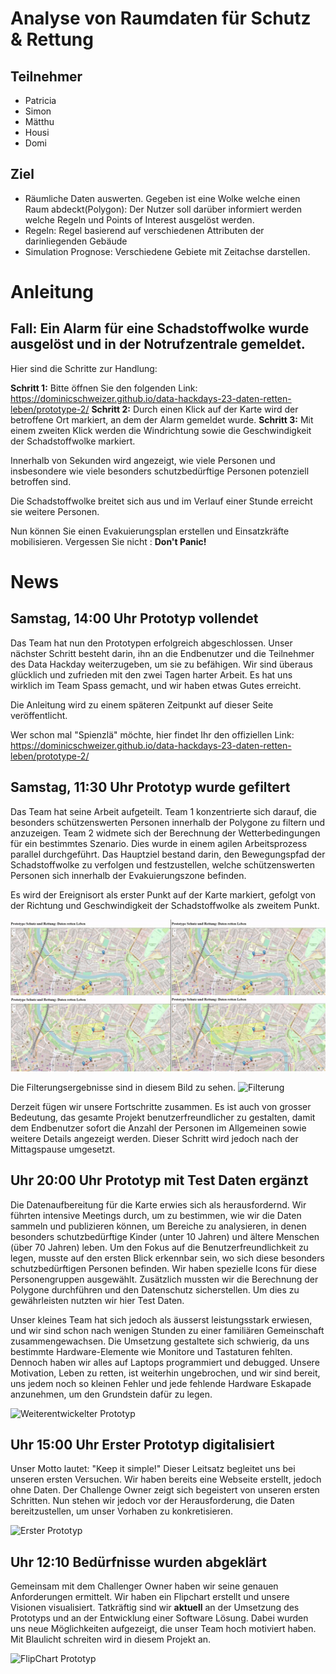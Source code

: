 # Analyse von Raumdaten für Schutz & Rettung

## Teilnehmer

- Patricia
- Simon
- Mätthu
- Housi
- Domi

## Ziel

- Räumliche Daten auswerten. Gegeben ist eine Wolke welche einen Raum abdeckt(Polygon): Der Nutzer soll darüber informiert werden welche Regeln und Points of Interest ausgelöst werden.
- Regeln: Regel basierend auf verschiedenen Attributen der darinliegenden Gebäude
- Simulation Prognose: Verschiedene Gebiete mit Zeitachse darstellen.

# Anleitung

## Fall: Ein Alarm für eine Schadstoffwolke wurde ausgelöst und in der Notrufzentrale gemeldet.

Hier sind die Schritte zur Handlung:

**Schritt 1:** Bitte öffnen Sie den folgenden Link: https://dominicschweizer.github.io/data-hackdays-23-daten-retten-leben/prototype-2/
**Schritt 2:** Durch einen Klick auf der Karte wird der betroffene Ort markiert, an dem der Alarm gemeldet wurde.
**Schritt 3:** Mit einem zweiten Klick werden die Windrichtung sowie die Geschwindigkeit der Schadstoffwolke markiert.

Innerhalb von Sekunden wird angezeigt, wie viele Personen und insbesondere wie viele besonders schutzbedürftige Personen potenziell betroffen sind.

Die Schadstoffwolke breitet sich aus und im Verlauf einer Stunde erreicht sie weitere Personen.

Nun können Sie einen Evakuierungsplan erstellen und Einsatzkräfte mobilisieren. Vergessen Sie nicht : **Don't Panic!**

# News

## Samstag, 14:00 Uhr Prototyp vollendet

Das Team hat nun den Prototypen erfolgreich abgeschlossen. Unser nächster Schritt besteht darin, ihn an die Endbenutzer und die Teilnehmer des Data Hackday weiterzugeben, um sie zu befähigen. Wir sind überaus glücklich und zufrieden mit den zwei Tagen harter Arbeit. Es hat uns wirklich im Team Spass gemacht, und wir haben etwas Gutes erreicht.

Die Anleitung wird zu einem späteren Zeitpunkt auf dieser Seite veröffentlicht.

Wer schon mal "Spienzlä" möchte, hier findet Ihr den offiziellen Link: 
https://dominicschweizer.github.io/data-hackdays-23-daten-retten-leben/prototype-2/

## Samstag, 11:30 Uhr Prototyp wurde gefiltert

Das Team hat seine Arbeit aufgeteilt. Team 1 konzentrierte sich darauf, die besonders schützenswerten Personen innerhalb der Polygone zu filtern und anzuzeigen. Team 2 widmete sich der Berechnung der Wetterbedingungen für ein bestimmtes Szenario. Dies wurde in einem agilen Arbeitsprozess parallel durchgeführt. Das Hauptziel bestand darin, den Bewegungspfad der Schadstoffwolke zu verfolgen und festzustellen, welche schützenswerten Personen sich innerhalb der Evakuierungszone befinden.

Es wird der Ereignisort als erster Punkt auf der Karte markiert, gefolgt von der Richtung und Geschwindigkeit der Schadstoffwolke als zweitem Punkt.

![wetterberechnung](Docs/wetterberechnung.jpg)

Die Filterungsergebnisse sind in diesem Bild zu sehen.
![Filterung](Docs/Prototyp_Entwicklung3.jpg)

Derzeit fügen wir unsere Fortschritte zusammen. Es ist auch von grosser Bedeutung, das gesamte Projekt benutzerfreundlicher zu gestalten, damit dem Endbenutzer sofort die Anzahl der Personen im Allgemeinen sowie weitere Details angezeigt werden. Dieser Schritt wird jedoch nach der Mittagspause umgesetzt.


## Uhr 20:00 Uhr Prototyp mit Test Daten ergänzt

Die Datenaufbereitung für die Karte erwies sich als herausfordernd. Wir führten intensive Meetings durch, um zu bestimmen, wie wir die Daten sammeln und publizieren können, um Bereiche zu analysieren, in denen besonders schutzbedürftige Kinder (unter 10 Jahren) und ältere Menschen (über 70 Jahren) leben. Um den Fokus auf die Benutzerfreundlichkeit zu legen, musste auf den ersten Blick erkennbar sein, wo sich diese besonders schutzbedürftigen Personen befinden. Wir haben spezielle Icons für diese Personengruppen ausgewählt. Zusätzlich mussten wir die Berechnung der Polygone durchführen und den Datenschutz sicherstellen. Um dies zu gewährleisten nutzten wir hier Test Daten. 

Unser kleines Team hat sich jedoch als äusserst leistungsstark erwiesen, und wir sind schon nach wenigen Stunden zu einer familiären Gemeinschaft zusammengewachsen. Die Umsetzung gestaltete sich schwierig, da uns bestimmte Hardware-Elemente wie Monitore und Tastaturen fehlten. Dennoch haben wir alles auf Laptops programmiert und debugged. Unsere Motivation, Leben zu retten, ist weiterhin ungebrochen, und wir sind bereit, uns jedem noch so kleinen Fehler und jede fehlende Hardware Eskapade anzunehmen, um den Grundstein dafür zu legen.

![Weiterentwickelter Prototyp](Docs/Prototyp_Entwicklung2.jpg)

## Uhr 15:00 Uhr Erster Prototyp digitalisiert
Unser Motto lautet: "Keep it simple!" Dieser Leitsatz begleitet uns bei unseren ersten Versuchen. Wir haben bereits eine Webseite erstellt, jedoch ohne Daten. Der Challenge Owner zeigt sich begeistert von unseren ersten Schritten. Nun stehen wir jedoch vor der Herausforderung, die Daten bereitzustellen, um unser Vorhaben zu konkretisieren.

![Erster Prototyp](Docs/Prototyp_Entwicklung.jpg)

## Uhr 12:10 Bedürfnisse wurden abgeklärt
Gemeinsam mit dem Challenger Owner haben wir seine genauen Anforderungen ermittelt. Wir haben ein Flipchart erstellt und unsere Visionen visualisiert. Tatkräftig sind wir **aktuell** an der Umsetzung des Prototyps und an der Entwicklung einer Software Lösung. Dabei wurden uns neue Möglichkeiten aufgezeigt, die unser Team hoch motiviert haben. Mit Blaulicht schreiten wird in diesem Projekt an.

![FlipChart Prototyp](Docs/Prototyp_Daten_rettet_Leben.jpeg)
